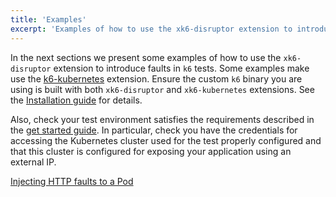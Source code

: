 ```yaml
---
title: 'Examples'
excerpt: 'Examples of how to use the xk6-disruptor extension to introduce faults in k6 tests.'
---
```


In the next sections we present some examples of how to use the `xk6-disruptor` extension to introduce faults in `k6` tests. Some examples make use the [k6-kubernetes](http://github.com/grafana/xk6-kubernetes) extension. Ensure the custom `k6` binary you are using is built with both `xk6-disruptor` and `xk6-kubernetes` extensions. See the [Installation guide](../01-get-started/03-installation.md) for details.

Also, check your test environment satisfies the requirements described in the [get started guide](../01-get-started/02-requirements.md). In particular, check you have the credentials for accessing the Kubernetes cluster used for the test properly configured and that this cluster is configured for exposing your application using an external IP.


[Injecting HTTP faults to a Pod](/javascript-api/xk6-disruptor/examples/inject-http-faults-into-pod)